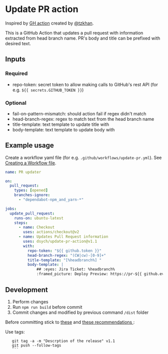 # Update PR action 
Inspired by [GH action](https://github.com/tzkhan/pr-update-action)  created by [@tzkhan](https://github.com/tzkhan).

This is a GitHub Action that updates a pull request with information extracted from head branch name.
PR's body and title can be prefixed with desired text.

## Inputs
### Required
- repo-token: secret token to allow making calls to GitHub's rest API (for e.g. `${{ secrets.GITHUB_TOKEN }}`)

### Optional
- fail-on-pattern-mismatch: should action fail if regex didn't match
- head-branch-regex: regex to match text from the head branch name
- title-template: text template to update title with
- body-template: text template to update body with

## Example usage
Create a workflow yaml file (for e.g. `.github/workflows/update-pr.yml`). See [Creating a Workflow file](https://docs.github.com/en/free-pro-team@latest/actions/learn-github-actions/introduction-to-github-actions#create-an-example-workflow).

```yaml
name: PR updater

on:
  pull_request:
    types: [opened]
    branches-ignore:
      - "dependabot-npm_and_yarn-*"

jobs:
  update_pull_request:
    runs-on: ubuntu-latest
    steps:
      - name: Checkout
        uses: actions/checkout@v2
      - name: Updates Pull Request information
        uses: dsych/update-pr-action@v1.1
        with:
          repo-token: "${{ github.token }}"
          head-branch-regex: "(CW|cw)-[0-9]+"
          title-template: "[%headbranch%] "
          body-template: |
              ## :eyes: Jira Ticket: %headbranch%
              :framed_picture: Deploy Preview: https://pr-${{ github.event.number }}.test.co/
```

## Development

1. Perform changes
2. Run `npm run build` before commit
3. Commit changes and modified by previous command `/dist` folder

Before committing stick to [these](https://docs.github.com/en/actions/creating-actions/creating-a-javascript-action#commit-tag-and-push-your-action-to-github) and [these recommendations ](https://docs.github.com/en/actions/creating-actions/about-custom-actions#using-release-management-for-actions):

Use tags:
   ```
      git tag -a -m "Descrption of the release" v1.1
      git push --follow-tags
      ```
